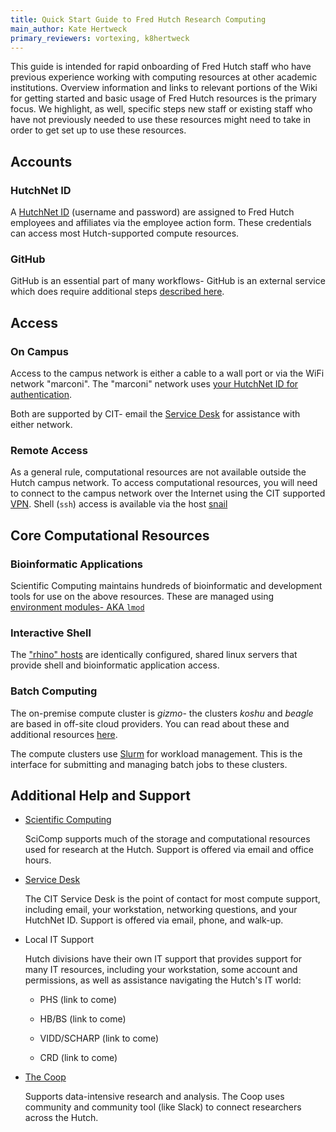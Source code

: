 ```yaml
---
title: Quick Start Guide to Fred Hutch Research Computing
main_author: Kate Hertweck
primary_reviewers: vortexing, k8hertweck
---
```


This guide is intended for rapid onboarding of Fred Hutch staff who have previous experience working with computing resources at other academic institutions.  Overview information and links to relevant portions of the Wiki for getting started and basic usage of Fred Hutch resources is the primary focus. We highlight, as well, specific steps new staff or existing staff who have not previously needed to use these resources might need to take in order to get set up to use these resources.

## Accounts

### HutchNet ID

A [HutchNet ID](https://sciwiki.fredhutch.org/scicomputing/access_credentials/#hutchnet-id)  (username and password) are assigned to Fred Hutch employees and affiliates via the employee action form.  These credentials can access most Hutch-supported compute resources.

### GitHub

GitHub is an essential part of many workflows- GitHub is an external service which does require additional steps [described here](https://sciwiki.fredhutch.org/scicomputing/access_credentials/#githubcom).

## Access

### On Campus

Access to the campus network is either a cable to a wall port or via the WiFi network "marconi".  The "marconi" network uses [your HutchNet ID for authentication](https://centernet.fredhutch.org/cn/u/center-it/help-desk/connecting-to-wifi.html).

Both are supported by CIT- email the [Service Desk](https://centernet.fredhutch.org/cn/u/center-it/help-desk.html) for assistance with either network.

### Remote Access

As a general rule, computational resources are not available outside the Hutch campus network.  To access computational resources, you will need to connect to the campus network over the Internet using the CIT supported [VPN](https://centernet.fredhutch.org/cn/u/center-it/help-desk/vpn.html).  Shell (`ssh`) access is available via the host [snail](https://sciwiki.fredhutch.org/scicomputing/access_methods/#ssh-to-snailfhcrcorg)

## Core Computational Resources

### Bioinformatic Applications

Scientific Computing maintains hundreds of bioinformatic and development tools for use on the above resources.  These are managed using [environment modules- AKA `lmod`](https://sciwiki.fredhutch.org/scicomputing/compute_environments/#environment-modules)

### Interactive Shell

The ["rhino" hosts](https://sciwiki.fredhutch.org/compdemos/howtoRhino/#rhino-compute-nodes) are identically configured, shared linux servers that provide shell and bioinformatic application access.

### Batch Computing

The on-premise compute cluster is _gizmo_- the clusters _koshu_ and _beagle_ are based in off-site cloud providers.  You can read about these and additional resources [here](https://sciwiki.fredhutch.org/scicomputing/compute_platforms/).

The compute clusters use [Slurm](https://sciwiki.fredhutch.org/scicomputing/compute_jobs/) for workload management. This is the interface for submitting and managing batch jobs to these clusters.

## Additional Help and Support

 - [Scientific Computing](https://centernet.fredhutch.org/cn/u/hdc/scicomp.html)

     SciComp supports much of the storage and computational resources used
     for research at the Hutch.  Support is offered via email and
     office hours.

 - [Service Desk](https://centernet.fredhutch.org/cn/u/center-it/help-desk.html)

     The CIT Service Desk is the point of contact for most compute support,
     including email, your workstation, networking questions, and your HutchNet
     ID.  Support is offered via email, phone, and walk-up.

 - Local IT Support

     Hutch divisions have their own IT support that provides support
     for many IT resources, including your workstation, some account
     and permissions, as well as assistance navigating the Hutch's IT
     world:

      - PHS (link to come)

      - HB/BS (link to come)

      - VIDD/SCHARP (link to come)

      - CRD (link to come)

 - [The Coop](https://research.fhcrc.org/coop/en.html)

     Supports data-intensive research and analysis.  The Coop uses community
     and community tool (like Slack) to connect researchers across the Hutch.
